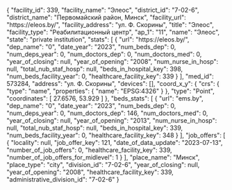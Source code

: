 {
    "facility_id": 339,
    "facility_name": "Элеос",
    "district_id": "7-02-6",
    "district_name": "Первомайский район, Минск",
    "facility_url": "https:\/\/eleos.by\/",
    "facility_address": "ул. Ф. Скорины",
    "title": "Элеос",
    "facility_type": "Реабилитационный центр",
    "ap_1": "11",
    "name": "Элеос",
    "state": "private institution",
    "stats": [
        {
            "url": "https:\/\/eleos.by\/",
            "dep_name": "0",
            "date_year": "2023",
            "num_beds_dep": 0,
            "num_deps_year": 0,
            "num_doctors_dep": 0,
            "num_doctors_med": 0,
            "year_of_closing": null,
            "year_of_opening": "2008",
            "num_nurse_in_hosp": null,
            "total_nub_staf_hosp": null,
            "beds_in_hospital_key": 398,
            "num_beds_facility_year": 0,
            "healthcare_facility_key": 339
        }
    ],
    "med_id": 573284,
    "address": "ул. Ф. Скорины",
    "devices": [],
    "coord_x_y": {
        "crs": {
            "type": "name",
            "properties": {
                "name": "EPSG:4326"
            }
        },
        "type": "Point",
        "coordinates": [
            27.6576,
            53.929
        ]
    },
    "beds_stats": [
        {
            "url": "ems.by",
            "dep_name": "0",
            "date_year": "2023",
            "num_beds_dep": 0,
            "num_deps_year": 0,
            "num_doctors_dep": 146,
            "num_doctors_med": 0,
            "year_of_closing": null,
            "year_of_opening": "2013",
            "num_nurse_in_hosp": null,
            "total_nub_staf_hosp": null,
            "beds_in_hospital_key": 339,
            "num_beds_facility_year": 0,
            "healthcare_facility_key": 348
        }
    ],
    "job_offers": [
        {
            "locality": null,
            "job_offer_key": 121,
            "date_of_data_update": "2023-07-13",
            "number_of_job_offers": 0,
            "healthcare_facility_key": 339,
            "number_of_job_offers_for_midlevel": 1
        }
    ],
    "place_name": "Минск",
    "place_type": "city",
    "division_id": "7-02-6",
    "year_of_closing": null,
    "year_of_opening": "2008",
    "healthcare_facility_key": 339,
    "administrative_division_id": "7-02-6"
}